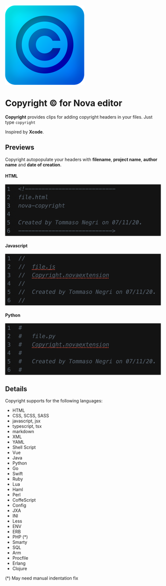 ![](https://raw.githubusercontent.com/tommasongr/nova-copyright/main/assets/nova-copyright.svg)

# Copyright © for Nova editor

**Copyright** provides clips for adding copyright headers in your files. Just type `copyright`

Inspired by **Xcode**.

## Previews

Copyright autopopulate your headers with **filename**, **project name**, **author name** and **date of creation**.

#### HTML

![HTML Header](https://raw.githubusercontent.com/tommasongr/nova-copyright/main/assets/screenshots/screen-html.png)

#### Javascript

![Javascript Header](https://raw.githubusercontent.com/tommasongr/nova-copyright/main/assets/screenshots/screen-js.png)

#### Python

![Python Header](https://raw.githubusercontent.com/tommasongr/nova-copyright/main/assets/screenshots/screen-py.png)

## Details

Copyright supports for the following languages:

- HTML
- CSS, SCSS, SASS
- javascript, jsx
- typescript, tsx
- markdown
- XML
- YAML
- Shell Script
- Vue
- Java
- Python
- Go
- Swift
- Ruby
- Lua
- Haml
- Perl
- CoffeScript
- Config
- JXA
- INI
- Less
- ENV
- ERB
- PHP (\*)
- Smarty
- SQL
- Arm
- Procfile
- Erlang
- Clojure

(\*) May need manual indentation fix
